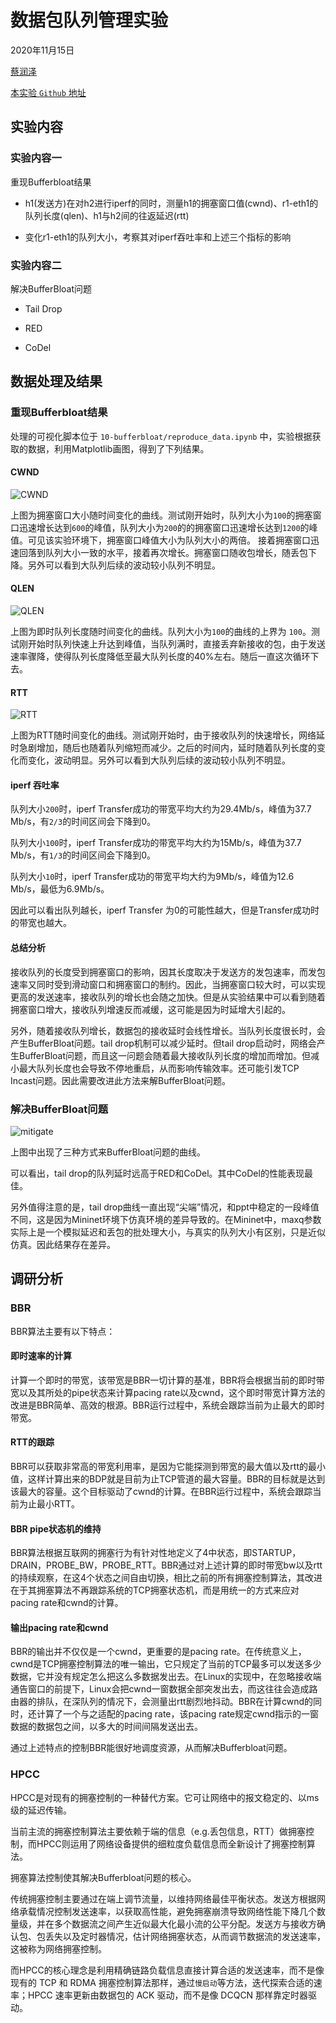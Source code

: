 # 数据包队列管理实验

2020年11月15日

[蔡润泽](https://github.com/RenzoTsai)

[本实验 `Github` 地址](https://github.com/RenzoTsai/UCAS-Computer-Network/tree/master/EXP10-Bufferbloat)

## 实验内容

### 实验内容一

重现Bufferbloat结果

- h1(发送方)在对h2进行iperf的同时，测量h1的拥塞窗口值(cwnd)、r1-eth1的队列长度(qlen)、h1与h2间的往返延迟(rtt)

- 变化r1-eth1的队列大小，考察其对iperf吞吐率和上述三个指标的影响

### 实验内容二

解决BufferBloat问题

- Tail Drop

- RED

- CoDel

## 数据处理及结果

### 重现Bufferbloat结果

处理的可视化脚本位于 `10-bufferbloat/reproduce_data.ipynb` 中，实验根据获取的数据，利用Matplotlib画图，得到了下列结果。

#### CWND

![CWND](/EXP10-Bufferbloat/assets/cwnd.jpg)

上图为拥塞窗口大小随时间变化的曲线。测试刚开始时，队列大小为`100`的拥塞窗口迅速增长达到`600`的峰值，队列大小为`200`的的拥塞窗口迅速增长达到`1200`的峰值。可见该实验环境下，拥塞窗口峰值大小为队列大小的两倍。
接着拥塞窗口迅速回落到队列大小一致的水平，接着再次增长。拥塞窗口随收包增长，随丢包下降。另外可以看到大队列后续的波动较小队列不明显。

#### QLEN

![QLEN](/EXP10-Bufferbloat/assets/qlen.jpg)

上图为即时队列长度随时间变化的曲线。队列大小为`100`的曲线的上界为 `100`。测试刚开始时队列快速上升达到峰值，当队列满时，直接丢弃新接收的包，由于发送速率骤降，使得队列长度降低至最大队列长度的40%左右。随后一直这次循环下去。

#### RTT

![RTT](/EXP10-Bufferbloat/assets/rtt.jpg)

上图为RTT随时间变化的曲线。测试刚开始时，由于接收队列的快速增长，网络延时急剧增加，随后也随着队列缩短而减少。之后的时间内，延时随着队列长度的变化而变化，波动明显。另外可以看到大队列后续的波动较小队列不明显。

#### iperf 吞吐率

队列大小`200`时，iperf Transfer成功的带宽平均大约为29.4Mb/s，峰值为37.7 Mb/s，有`2/3`的时间区间会下降到0。

队列大小`100`时，iperf Transfer成功的带宽平均大约为15Mb/s，峰值为37.7 Mb/s，有`1/3`的时间区间会下降到0。

队列大小`10`时，iperf Transfer成功的带宽平均大约为9Mb/s，峰值为12.6 Mb/s，最低为6.9Mb/s。

因此可以看出队列越长，iperf Transfer 为0的可能性越大，但是Transfer成功时的带宽也越大。

#### 总结分析

接收队列的长度受到拥塞窗口的影响，因其长度取决于发送方的发包速率，而发包速率又同时受到滑动窗口和拥塞窗口的制约。因此，当拥塞窗口较大时，可以实现更高的发送速率，接收队列的增长也会随之加快。但是从实验结果中可以看到随着拥塞窗口增大，接收队列增速反而减缓，这可能是因为时延增大引起的。

另外，随着接收队列增长，数据包的接收延时会线性增长。当队列长度很长时，会产生BufferBloat问题。tail drop机制可以减少延时。但tail drop启动时，网络会产生BufferBloat问题，而且这一问题会随着最大接收队列长度的增加而增加。但减小最大队列长度也会导致不停地重启，从而影响传输效率。还可能引发TCP Incast问题。因此需要改进此方法来解BufferBloat问题。

### 解决BufferBloat问题

![mitigate](/EXP10-Bufferbloat/assets/mitigate.jpg)

上图中出现了三种方式来BufferBloat问题的曲线。

可以看出，tail drop的队列延时远高于RED和CoDel。其中CoDel的性能表现最佳。

另外值得注意的是，tail drop曲线一直出现“尖端”情况，和ppt中稳定的一段峰值不同，这是因为Mininet环境下仿真环境的差异导致的。在Mininet中，maxq参数实际上是一个模拟延迟和丢包的批处理大小，与真实的队列大小有区别，只是近似仿真。因此结果存在差异。

## 调研分析

### BBR

BBR算法主要有以下特点：

#### 即时速率的计算

计算一个即时的带宽，该带宽是BBR一切计算的基准，BBR将会根据当前的即时带宽以及其所处的pipe状态来计算pacing rate以及cwnd，这个即时带宽计算方法的改进是BBR简单、高效的根源。BBR运行过程中，系统会跟踪当前为止最大的即时带宽。

#### RTT的跟踪

BBR可以获取非常高的带宽利用率，是因为它能探测到带宽的最大值以及rtt的最小值，这样计算出来的BDP就是目前为止TCP管道的最大容量。BBR的目标就是达到该最大的容量。这个目标驱动了cwnd的计算。在BBR运行过程中，系统会跟踪当前为止最小RTT。

#### BBR pipe状态机的维持

BBR算法根据互联网的拥塞行为有针对性地定义了4中状态，即STARTUP，DRAIN，PROBE_BW，PROBE_RTT。BBR通过对上述计算的即时带宽bw以及rtt的持续观察，在这4个状态之间自由切换，相比之前的所有拥塞控制算法，其改进在于其拥塞算法不再跟踪系统的TCP拥塞状态机，而是用统一的方式来应对pacing rate和cwnd的计算。

#### 输出pacing rate和cwnd

BBR的输出并不仅仅是一个cwnd，更重要的是pacing rate。在传统意义上，cwnd是TCP拥塞控制算法的唯一输出，它只规定了当前的TCP最多可以发送多少数据，它并没有规定怎么把这么多数据发出去。在Linux的实现中，在忽略接收端通告窗口的前提下，Linux会把cwnd一窗数据全部突发出去，而这往往会造成路由器的排队，在深队列的情况下，会测量出rtt剧烈地抖动。BBR在计算cwnd的同时，还计算了一个与之适配的pacing rate，该pacing rate规定cwnd指示的一窗数据的数据包之间，以多大的时间间隔发送出去。

通过上述特点的控制BBR能很好地调度资源，从而解决Bufferbloat问题。

### HPCC

HPCC是对现有的拥塞控制的一种替代方案。它可让网络中的报文稳定的、以ms级的延迟传输。

当前主流的拥塞控制算法主要依赖于端的信息（e.g.丢包信息，RTT）做拥塞控制，而HPCC则运用了网络设备提供的细粒度负载信息而全新设计了拥塞控制算法。

拥塞算法控制使其解决Bufferbloat问题的核心。

传统拥塞控制主要通过在端上调节流量，以维持网络最佳平衡状态。发送方根据网络承载情况控制发送速率，以获取高性能，避免拥塞崩溃导致网络性能下降几个数量级，并在多个数据流之间产生近似最大化最小流的公平分配。发送方与接收方确认包、包丢失以及定时器情况，估计网络拥塞状态，从而调节数据流的发送速率，这被称为网络拥塞控制。

而HPCC的核心理念是利用精确链路负载信息直接计算合适的发送速率，而不是像现有的 TCP 和 RDMA 拥塞控制算法那样，通过`慢启动`等方法，迭代探索合适的速率；HPCC 速率更新由数据包的 ACK 驱动，而不是像 DCQCN 那样靠定时器驱动。
